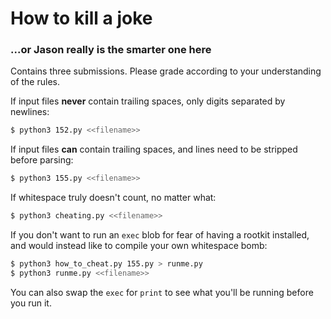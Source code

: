 # How to kill a joke
### ...or Jason really is the smarter one here

Contains three submissions. Please grade according to your understanding of the rules.

If input files **never** contain trailing spaces, only digits separated by newlines:
```sh
$ python3 152.py <<filename>>
```
If input files **can** contain trailing spaces, and lines need to be stripped before parsing:
```sh
$ python3 155.py <<filename>>
```
If whitespace truly doesn't count, no matter what:
```sh
$ python3 cheating.py <<filename>>
```
If you don't want to run an `exec` blob for fear of having a rootkit installed, and would instead like to compile your own whitespace bomb:
```sh
$ python3 how_to_cheat.py 155.py > runme.py
$ python3 runme.py <<filename>>
```
You can also swap the `exec` for `print` to see what you'll be running before you run it.
